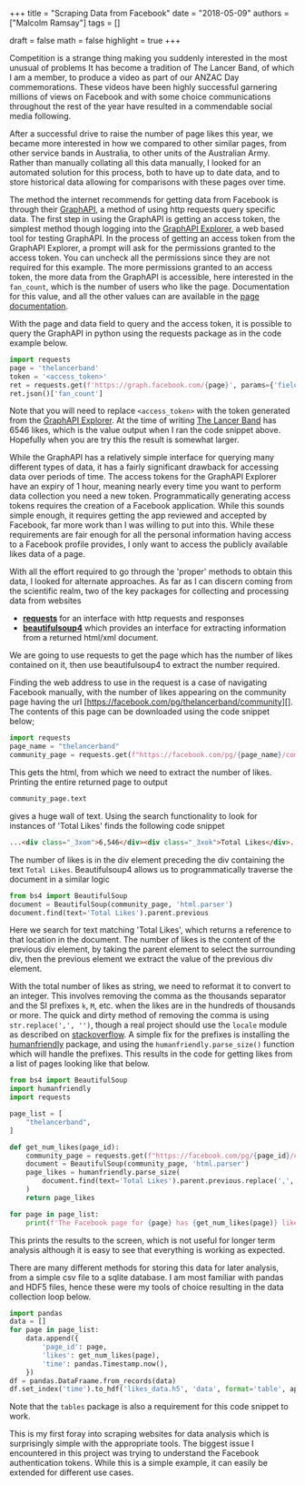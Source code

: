 +++
title = "Scraping Data from Facebook"
date = "2018-05-09"
authors = ["Malcolm Ramsay"]
tags = []

draft = false
math = false
highlight = true
+++

Competition is a strange thing
making you suddenly interested in the most unusual of problems
It has become a tradition of The Lancer Band,
of which I am a member,
to produce a video as part of our ANZAC Day commemorations.
These videos have been highly successful
garnering millions of views on Facebook and
with some choice communications throughout the rest of the year
have resulted in a commendable social media following.

After a successful drive to raise the number of page likes this year,
we became more interested in how we compared to other similar pages,
from other service bands in Australia,
to other units of the Australian Army.
Rather than manually collating all this data manually,
I looked for an automated solution for this process,
both to have up to date data,
and to store historical data
allowing for comparisons with these pages over time.

The method the internet recommends for getting data from Facebook
is through their [GraphAPI][graph-api],
a method of using http requests query specific data.
The first step in using the GraphAPI is getting an access token,
the simplest method though logging into the [GraphAPI Explorer][graph-api explorer],
a web based tool for testing GraphAPI.
In the process of getting an access token from the GraphAPI Explorer,
a prompt will ask for the permissions granted to the access token.
You can uncheck all the permissions since they are not required for this example.
The more permissions granted to an access token,
the more data from the GraphAPI is accessible,
here interested in the `fan_count`, which is the number of users who like the page.
Documentation for this value,
and all the other values can are available in the [page documentation][graph-api page ref].

With the page and data field to query and the access token,
it is possible to query the GraphAPI in python
using the requests package as in the code example below.

```python
import requests
page = 'thelancerband'
token = '<access_token>'
ret = requests.get(f'https://graph.facebook.com/{page}', params={'fields': 'fan_count', 'access_token': token})
ret.json()['fan_count']
```

Note that you will need to replace `<access_token>` with the token
generated from the [GraphAPI Explorer][graph-api explorer].
At the time of writing [The Lancer Band][thelancerband] has 6546 likes,
which is the value output when I ran the code snippet above.
Hopefully when you are try this the result is somewhat larger.

While the GraphAPI has a relatively simple interface for querying
many different types of data,
it has a fairly significant drawback for accessing data over periods of time.
The access tokens for the GraphAPI Explorer have an expiry of 1 hour,
meaning nearly every time you want to perform data collection you need a new token.
Programmatically generating access tokens requires the creation of a Facebook application.
While this sounds simple enough,
it requires getting the app reviewed and accepted by Facebook,
far more work than I was willing to put into this.
While these requirements are fair enough for all the personal information
having access to a Facebook profile provides,
I only want to access the publicly available likes data of a page.

With all the effort required
to go through the 'proper' methods to obtain this data,
I looked for alternate approaches.
As far as I can discern coming from the scientific realm,
two of the key packages for collecting and processing data from websites

- **[requests][]** for an interface with http requests and responses
- **[beautifulsoup4][]** which provides an interface
    for extracting information from a returned html/xml document.

We are going to use requests to get the page which has the number of likes contained on it,
then use beautifulsoup4 to extract the number required.

Finding the web address to use in the request is a case of navigating Facebook manually,
with the number of likes appearing on the community page
having the url [https://facebook.com/pg/thelancerband/community][].
The contents of this page can be downloaded using the code snippet below;

```python
import requests
page_name = "thelancerband"
community_page = requests.get(f"https://facebook.com/pg/{page_name}/community")
```

This gets the html,
from which we need to extract the number of likes.
Printing the entire returned page to output

```python
community_page.text
```

gives a huge wall of text.
Using the search functionality to look for instances of 'Total Likes'
finds the following code snippet


```html
...<div class="_3xom">6,546</div><div class="_3xok">Total Likes</div>...
```

The number of likes is in the div element preceding the div containing the text `Total Likes`.
Beautifulsoup4 allows us to programmatically traverse the document in a similar logic

```python
from bs4 import BeautifulSoup
document = BeautifulSoup(community_page, 'html.parser')
document.find(text='Total Likes').parent.previous
```

Here we search for text matching 'Total Likes',
which returns a reference to that location in the document.
The number of likes is the content of the previous div element,
by taking the parent element to select the surrounding div,
then the previous element we extract the value of the previous div element.

With the total number of likes as string,
we need to reformat it to convert to an integer.
This involves removing the comma as the thousands separator and
the SI prefixes `k`, `M`, etc. when the likes are in the hundreds of thousands or more.
The quick and dirty method of removing the comma is using `str.replace(',', '')`,
though a real project should use the `locale` module as described on [stackoverflow][locale commas].
A simple fix for the prefixes is installing the [humanfriendly][] package,
and using the `humanfriendly.parse_size()` function which will handle the prefixes.
This results in the code for getting likes from a list of pages looking like that below.

```python
from bs4 import BeautifulSoup
import humanfriendly
import requests

page_list = [
    "thelancerband",
]

def get_num_likes(page_id):
    community_page = requests.get(f"https://facebook.com/pg/{page_id}/community")
    document = BeautifulSoup(community_page, 'html.parser')
    page_likes = humanfriendly.parse_size(
        document.find(text='Total Likes').parent.previous.replace(',', '')
    )
    return page_likes

for page in page_list:
    print(f'The Facebook page for {page} has {get_num_likes(page)} likes')
```

This prints the results to the screen,
which is not useful for longer term analysis
although it is easy to see that everything is working as expected.

There are many different methods for storing this data for later analysis,
from a simple csv file to a sqlite database.
I am most familiar with pandas and HDF5 files,
hence these were my tools of choice
resulting in the data collection loop below.

```python
import pandas
data = []
for page in page_list:
    data.append({
        'page_id': page,
        'likes': get_num_likes(page),
        'time': pandas.Timestamp.now(),
    })
df = pandas.DataFraame.from_records(data)
df.set_index('time').to_hdf('likes_data.h5', 'data', format='table', append=True)
```

Note that the `tables` package is also a requirement for this code snippet to work.

This is my first foray into scraping websites for data analysis
which is surprisingly simple with the appropriate tools.
The biggest issue I encountered in this project
was trying to understand the Facebook authentication tokens.
While this is a simple example,
it can easily be extended for different use cases.


[graph-api]: https://developers.facebook.com/docs/graph-api
[graph-api explorer]: https://developers.facebook.com/tools/explorer/
[graph-api page ref]: https://developers.facebook.com/docs/graph-api/reference/page
[thelancerband]: https://facebook.com/thelancerband
[thelancerband community]: https://facebook.com/pg/thelancerband/community
[beautifulsoup4]: https://www.crummy.com/software/BeautifulSoup/bs4/doc/
[requests]: http://docs.python-requests.org/en/master/
[locale commas]: https://stackoverflow.com/questions/1779288/how-do-i-use-python-to-convert-a-string-to-a-number-if-it-has-commas-in-it-as-th
[humanfriendly]: https://pypi.org/project/humanfriendly/
[lancerband likes]: https://github.com/malramsay64/lancerband-likes
